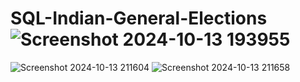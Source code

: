 # SQL-Indian-General-Elections![Screenshot 2024-10-13 193955](https://github.com/user-attachments/assets/0004f1bf-54b3-460f-9537-321ee9eb6e5e)

![Screenshot 2024-10-13 211604](https://github.com/user-attachments/assets/8c4a839d-041b-4247-b5d8-2e8c751c1517)
![Screenshot 2024-10-13 211658](https://github.com/user-attachments/assets/513c3cbf-3036-45d9-914c-22aa64633104)
